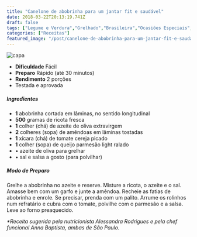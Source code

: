 ```yaml
---
title: "Canelone de abobrinha para um jantar fit e saudável"
date: 2018-03-22T20:13:19.741Z
draft: false
tags: ["Legume e Verdura","Grelhado","Brasileira","Ocasiões Especiais","#InstaBOAFORMA","Alimentação saudável","Receitas"]
categories: ["Receitas"]
featured_image: "/post/canelone-de-abobrinha-para-um-jantar-fit-e-saudavel.d4c0cd03.jpg"
---
```


![capa](/post/canelone-de-abobrinha-para-um-jantar-fit-e-saudavel.d4c0cd03.jpg)

*   **Dificuldade** Fácil
*   **Preparo** Rápido (até 30 minutos)
*   **Rendimento** 2 porções
*   Testada e aprovada
    

##### Ingredientes

*   **1** abobrinha cortada em lâminas, no sentido longitudinal
*   **500** gramas de ricota fresca
*   **1** colher (chá) de azeite de oliva extravirgem
*   **2** colheres (sopa) de amêndoas em lâminas tostadas
*   **1** xícara (chá) de tomate cereja picado
*   **1** colher (sopa) de queijo parmesão light ralado
*   • azeite de oliva para grelhar
*   • sal e salsa a gosto (para polvilhar)

##### Modo de Preparo

Grelhe a abobrinha no azeite e reserve. Misture a ricota, o azeite e o sal. Amasse bem com um garfo e junte a amêndoa. Recheie as fatias de abobrinha e enrole. Se precisar, prenda com um palito. Arrume os rolinhos num refratário e cubra com o tomate, polvilhe com o parmesão e a salsa. Leve ao forno preaquecido.

_*Receita sugerida pela nutricionista Alessandra Rodrigues e pela chef funcional Anna Baptista, ambas de São Paulo._
